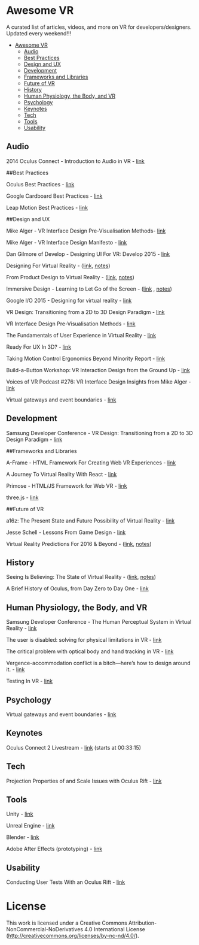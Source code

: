 # Awesome VR
A curated list of articles, videos, and more on VR for developers/designers. Updated every weekend!!!

- [Awesome VR](#awesome-vr)
	- [Audio](#audio)
	- [Best Practices](#best-practices)
	- [Design and UX](#design-and-ux)
	- [Development](#development)
	- [Frameworks and Libraries](#frameworks-and-libraries)
	- [Future of VR](#future-of-vr)
	- [History](#history)
	- [Human Physiology, the Body, and VR](#human-physiology-the-body-and-vr)
	- [Psychology](#psychology)
	- [Keynotes](#keynotes)
	- [Tech](#tech)
	- [Tools](#tools)
	- [Usability](#usability)

## Audio

2014 Oculus Connect - Introduction to Audio in VR - [link](https://www.youtube.com/watch?v=X6wSEMh8nR8&feature=youtu.be)

##Best Practices

Oculus Best Practices - [link](https://developer.oculus.com/documentation/intro-vr/latest/concepts/book-bp/)

Google Cardboard Best Practices -  [link](https://www.google.com/design/spec-vr/designing-for-google-cardboard/a-new-dimension.html#)

Leap Motion Best Practices - [link](https://developer.leapmotion.com/assets/Leap%20Motion%20VR%20Best%20Practices%20Guidelines.pdf)


##Design and UX

Mike Alger - VR Interface Design Pre-Visualisation Methods- [link](https://vimeo.com/141330081)

Mike Alger - VR Interface Design Manifesto - [link](https://vimeo.com/116101132)

Dan Gilmore of Develop - Designing UI For VR: Develop 2015 - [link](https://www.youtube.com/watch?v=4lRhTPQroi0)

Designing For Virtual Reality - ([link](https://ustwo.com/blog/designing-for-virtual-reality-google-cardboard/), [notes](https://github.com/thejourneydude/awesome_vr/blob/master/notes/Designing-For-Virtual-Reality.md))

From Product Design to Virtual Reality - ([link](https://medium.com/google-design/from-product-design-to-virtual-reality-be46fa793e9b#.35inq8qh3),  [notes](https://github.com/thejourneydude/awesome_vr/blob/master/notes/From-Product-Design-To-Virtual-Reality.md))

Immersive Design - Learning to Let Go of the Screen - ([link](https://medium.com/backchannel/immersive-design-76499204d5f6#.h7myyf7az) , [notes](https://github.com/thejourneydude/awesome_vr/blob/master/notes/Immersive-Design-Learning-To-Let-Go-Of-The-Screen.md))

Google I/O 2015 - Designing for virtual reality - [link](https://youtu.be/Qwh1LBzz3AU)

VR Design: Transitioning from a 2D to 3D Design Paradigm - [link](https://www.youtube.com/watch?v=XjnHr_6WSqo&feature=youtu.be)

VR Interface Design Pre-Visualisation Methods - [link](https://www.youtube.com/watch?v=id86HeV-Vb8&feature=youtu.be)

The Fundamentals of User Experience in Virtual Reality - [link](http://www.blockinterval.com/project-updates/2015/10/15/user-experience-in-virtual-reality)

Ready For UX In 3D? - [link](http://www.blockinterval.com/project-updates/2015/10/27/ux-moves-to-3d)

Taking Motion Control Ergonomics Beyond Minority Report - [link](http://blog.leapmotion.com/taking-motion-control-ergonomics-beyond-minority-report/)

Build-a-Button Workshop: VR Interaction Design from the Ground Up - [link](http://blog.leapmotion.com/build-button-workshop-vr-interaction-design-ground/)

Voices of VR Podcast #276: VR Interface Design Insights from Mike Alger - [link](https://overcast.fm/+BnTpq6J7g)

Virtual gateways and event boundaries - [link](http://www.vrinflux.com/virtual-gateways-and-event-boundaries/)

## Development 

Samsung  Developer Conference - VR Design: Transitioning from a 2D to 3D Design Paradigm - [link](https://youtu.be/XjnHr_6WSqo)

##Frameworks and Libraries

A-Frame - HTML Framework For Creating Web VR Experiences - [link](https://aframe.io/)

A Journey To Virtual Reality With React - [link](https://medium.com/@clayallsopp/a-journey-to-virtual-reality-with-react-6e3b86140a63#.rvps81eev)

Primose - HTML/JS Framework for Web VR - [link](http://www.primrosevr.com/)

three.js - [link](http://threejs.org/)


##Future of VR

a16z: The Present State and Future Possibility of Virtual Reality - [link](https://overcast.fm/+BlzGapn4Y)  

Jesse Schell - Lessons From Game Design - [link](https://vimeo.com/142191776)

Virtual Reality Predictions For 2016 & Beyond - ([link](https://medium.com/@shawnfromportland/virtual-reality-predictions-for-2016-beyond-c4d9adf9f13e#.m9exhgfvb), [notes](https://github.com/thejourneydude/awesome_vr/blob/master/notes/Virtual-Reality-Predictions-For-2016-%26-Beyond.md))


## History

Seeing Is Believing: The State of Virtual Reality - ([link](http://www.theverge.com/a/virtual-reality/intro), [notes](https://github.com/thejourneydude/awesome_vr/blob/master/notes/Seeing-Is-Believing-The-State-Of-Virtual-Reality.md))

A Brief History of Oculus, from Day Zero to Day One - [link](https://medium.com/kickstarter/a-brief-history-of-oculus-from-day-zero-to-day-one-8878aae002f8#.wu4u38ewe)

## Human Physiology, the Body, and VR

Samsung Developer Conference - The Human Perceptual System in Virtual Reality - [link](https://www.youtube.com/watch?v=fx1oaRCGC1s)

The user is disabled: solving for physical limitations in VR - [link](http://vrinflux.com/the-user-is-disabled-solving-for-physical-limitations-in-vr/)

The critical problem with optical body and hand tracking in VR - [link](http://vrinflux.com/the-critical-problem-with-optical-body-and-hand-tracking-in-vr/)

Vergence-accommodation conflict is a bitch—here’s how to design around it. - [link](http://www.vrinflux.com/vergence-accommodation-conflict-is-a-bitch-heres-how-to-design-around-it/)

Testing In VR - [link](http://www.properqa.com/#!vr-testing/c69b)

## Psychology
Virtual gateways and event boundaries - [link](http://www.vrinflux.com/virtual-gateways-and-event-boundaries/)

## Keynotes

Oculus Connect 2 Livestream - [link](http://www.twitch.tv/oculus/v/17538854) (starts at 00:33:15)

## Tech

Projection Properties of and Scale Issues with Oculus Rift - [link](https://www.youtube.com/watch?v=lsKuGUYXHa4)

## Tools

Unity - [link](https://unity3d.com)

Unreal Engine - [link](https://www.unrealengine.com)

Blender - [link](https://www.blender.org/)

Adobe After Effects (prototyping) - [link](http://www.adobe.com/products/aftereffects.html)

## Usability
Conducting User Tests With an Oculus Rift - [link](https://www.twentymilliseconds.com/post/user-testing-oculus-rift/)


# License
This work is licensed under a Creative Commons Attribution-NonCommercial-NoDerivatives 4.0 International License (http://creativecommons.org/licenses/by-nc-nd/4.0/).
